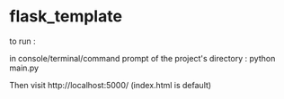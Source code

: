 # flask_template

to run :

in console/terminal/command prompt of the project's directory : python main.py

Then visit http://localhost:5000/ (index.html is default)
